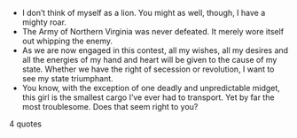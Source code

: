  - I don’t think of myself as a lion. You might as well, though, I have a mighty roar.
 - The Army of Northern Virginia was never defeated. It merely wore itself out whipping the enemy.
 - As we are now engaged in this contest, all my wishes, all my desires and all the energies of my hand and heart will be given to the cause of my state. Whether we have the right of secession or revolution, I want to see my state triumphant.
 - You know, with the exception of one deadly and unpredictable midget, this girl is the smallest cargo I’ve ever had to transport. Yet by far the most troublesome. Does that seem right to you?

4 quotes